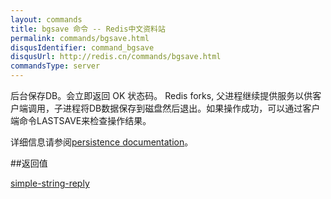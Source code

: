 ```yaml
---
layout: commands
title: bgsave 命令 -- Redis中文资料站
permalink: commands/bgsave.html
disqusIdentifier: command_bgsave
disqusUrl: http://redis.cn/commands/bgsave.html
commandsType: server
---
```


后台保存DB。会立即返回 OK 状态码。 Redis forks, 父进程继续提供服务以供客户端调用，子进程将DB数据保存到磁盘然后退出。如果操作成功，可以通过客户端命令LASTSAVE来检查操作结果。

详细信息请参阅[persistence documentation](/topics/persistence.html)。

##返回值

[simple-string-reply](/topics/protocol.html#simple-string-reply)
